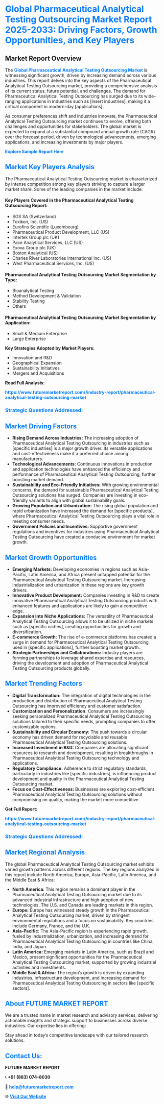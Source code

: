 <h1 style="color: #007BFF;">Global Pharmaceutical Analytical Testing Outsourcing Market Report 2025-2033: Driving Factors, Growth Opportunities, and Key Players</h1>

<section id="overview">
<h2>Market Report Overview</h2>
<p>The <a href="https://www.futuremarketreport.com//industry-report/pharmaceutical-analytical-testing-outsourcing-market" style="color: #007BFF; text-decoration: none;"><strong>Global Pharmaceutical Analytical Testing Outsourcing Market</strong></a> is witnessing significant growth, driven by increasing demand across various industries. This report delves into the key aspects of the Pharmaceutical Analytical Testing Outsourcing market, providing a comprehensive analysis of its current status, future potential, and challenges. The demand for Pharmaceutical Analytical Testing Outsourcing has surged due to its wide-ranging applications in industries such as [insert industries], making it a critical component in modern-day [applications].</p>
<p>As consumer preferences shift and industries innovate, the Pharmaceutical Analytical Testing Outsourcing market continues to evolve, offering both challenges and opportunities for stakeholders. The global market is expected to expand at a substantial compound annual growth rate (CAGR) over the forecast period, driven by technological advancements, emerging applications, and increasing investments by major players.</p>
</section>

<section id="overview">
<p><a href="https://www.futuremarketreport.com//request-sample/reportId=45757" style="color: #007BFF; text-decoration: none;"><strong>Explore Sample Report Here</strong></a></p>
</section>

<section id="key-players">
<h2 style="color: #007BFF;">Market Key Players Analysis</h2>
<p>The Pharmaceutical Analytical Testing Outsourcing market is characterized by intense competition among key players striving to capture a larger market share. Some of the leading companies in the market include:</p>
<h4>Key Players Covered in the Pharmaceutical Analytical Testing Outsourcing Report:</h4>
<ul><li>SGS SA (Switzerland)</li><li>Toxikon, Inc. (US)</li><li>Eurofins Scientific (Luxembourg)</li><li>Pharmaceutical Product Development, LLC (US)</li><li>Intertek Group plc (UK)</li><li>Pace Analytical Services, LLC (US)</li><li>Exova Group plc (UK)</li><li>Boston Analytical (US)</li><li>Charles River Laboratories International Inc. (US)</li><li>West Pharmaceutical Services, Inc. (US)</li></ul>
<h4>Pharmaceutical Analytical Testing Outsourcing Market Segmentation by Type:</h4>
<ul><li>Bioanalytical Testing</li><li>Method Development &amp; Validation</li><li>Stability Testing</li><li>Others</li></ul>

<h4>Pharmaceutical Analytical Testing Outsourcing Market Segmentation by Application:</h4>
<ul><li>Small &amp; Medium Enterprise</li><li>Large Enterprise</li></ul>
<p><strong>Key Strategies Adopted by Market Players:</strong></p>
<ul>
<li>Innovation and R&D</li>
<li>Geographical Expansion</li>
<li>Sustainability Initiatives</li>
<li>Mergers and Acquisitions</li>
</ul>
</section>

<section>
<p><strong>Read Full Analysis: </strong></p><a href="https://www.futuremarketreport.com//industry-report/pharmaceutical-analytical-testing-outsourcing-market" style="color: #007BFF; text-decoration: none;"><strong>https://www.futuremarketreport.com//industry-report/pharmaceutical-analytical-testing-outsourcing-market</strong></a>
<h3 style="color: #007BFF;">Strategic Questions Addressed:</h3>
</section>

<section id="driving-factors">
<h2 style="color: #007BFF;">Market Driving Factors</h2>
<ul>
<li><strong>Rising Demand Across Industries:</strong> The increasing adoption of Pharmaceutical Analytical Testing Outsourcing in industries such as [specific industries] is a major growth driver. Its versatile applications and cost-effectiveness make it a preferred choice among manufacturers.</li>
<li><strong>Technological Advancements:</strong> Continuous innovations in production and application technologies have enhanced the efficiency and performance of Pharmaceutical Analytical Testing Outsourcing, further boosting market demand.</li>
<li><strong>Sustainability and Eco-Friendly Initiatives:</strong> With growing environmental concerns, the demand for sustainable Pharmaceutical Analytical Testing Outsourcing solutions has surged. Companies are investing in eco-friendly variants to align with global sustainability goals.</li>
<li><strong>Growing Population and Urbanization:</strong> The rising global population and rapid urbanization have increased the demand for [specific products], where Pharmaceutical Analytical Testing Outsourcing plays a vital role in meeting consumer needs.</li>
<li><strong>Government Policies and Incentives:</strong> Supportive government regulations and incentives for industries using Pharmaceutical Analytical Testing Outsourcing have created a conducive environment for market growth.</li>
</ul>
</section>

<section id="growth-opportunities">
<h2 style="color: #007BFF;">Market Growth Opportunities</h2>
<ul>
<li><strong>Emerging Markets:</strong> Developing economies in regions such as Asia-Pacific, Latin America, and Africa present untapped potential for the Pharmaceutical Analytical Testing Outsourcing market. Increasing industrialization and urbanization in these regions are key growth drivers.</li>
<li><strong>Innovative Product Development:</strong> Companies investing in R&D to create innovative Pharmaceutical Analytical Testing Outsourcing products with enhanced features and applications are likely to gain a competitive edge.</li>
<li><strong>Expansion into Niche Applications:</strong> The versatility of Pharmaceutical Analytical Testing Outsourcing allows it to be utilized in niche markets such as [specific niches], creating opportunities for growth and diversification.</li>
<li><strong>E-commerce Growth:</strong> The rise of e-commerce platforms has created a surge in demand for Pharmaceutical Analytical Testing Outsourcing used in [specific applications], further boosting market growth.</li>
<li><strong>Strategic Partnerships and Collaborations:</strong> Industry players are forming partnerships to leverage shared expertise and resources, driving the development and adoption of Pharmaceutical Analytical Testing Outsourcing products globally.</li>
</ul>
</section>

<section id="trending-factors">
<h2 style="color: #007BFF;">Market Trending Factors</h2>
<ul>
<li><strong>Digital Transformation:</strong> The integration of digital technologies in the production and distribution of Pharmaceutical Analytical Testing Outsourcing has improved efficiency and customer satisfaction.</li>
<li><strong>Customization and Personalization:</strong> Consumers are increasingly seeking personalized Pharmaceutical Analytical Testing Outsourcing solutions tailored to their specific needs, prompting companies to offer customizable options.</li>
<li><strong>Sustainability and Circular Economy:</strong> The push towards a circular economy has driven demand for recyclable and reusable Pharmaceutical Analytical Testing Outsourcing solutions.</li>
<li><strong>Increased Investment in R&D:</strong> Companies are allocating significant resources to research and development, resulting in breakthroughs in Pharmaceutical Analytical Testing Outsourcing technology and applications.</li>
<li><strong>Regulatory Compliance:</strong> Adherence to strict regulatory standards, particularly in industries like [specific industries], is influencing product development and quality in the Pharmaceutical Analytical Testing Outsourcing market.</li>
<li><strong>Focus on Cost-Effectiveness:</strong> Businesses are exploring cost-efficient Pharmaceutical Analytical Testing Outsourcing solutions without compromising on quality, making the market more competitive.</li>
</ul>
</section>

<section>
<p><strong>Get Full Report: </strong></p><a href="https://www.futuremarketreport.com//industry-report/pharmaceutical-analytical-testing-outsourcing-market" style="color: #007BFF; text-decoration: none;"><strong>https://www.futuremarketreport.com//industry-report/pharmaceutical-analytical-testing-outsourcing-market</strong></a>
<h3 style="color: #007BFF;">Strategic Questions Addressed:</h3>
</section>


<section id="regional-analysis">
<h2 style="color: #007BFF;">Market Regional Analysis</h2>
<p>The global Pharmaceutical Analytical Testing Outsourcing market exhibits varied growth patterns across different regions. The key regions analyzed in this report include North America, Europe, Asia-Pacific, Latin America, and the Middle East & Africa:</p>
<ul>
<li><strong>North America:</strong> This region remains a dominant player in the Pharmaceutical Analytical Testing Outsourcing market due to its advanced industrial infrastructure and high adoption of new technologies. The U.S. and Canada are leading markets in this region.</li>
<li><strong>Europe:</strong> Europe has witnessed steady growth in the Pharmaceutical Analytical Testing Outsourcing market, driven by stringent environmental regulations and a focus on sustainability. Key countries include Germany, France, and the U.K.</li>
<li><strong>Asia-Pacific:</strong> The Asia-Pacific region is experiencing rapid growth, fueled by industrialization, urbanization, and increasing demand for Pharmaceutical Analytical Testing Outsourcing in countries like China, India, and Japan.</li>
<li><strong>Latin America:</strong> Emerging markets in Latin America, such as Brazil and Mexico, present significant opportunities for the Pharmaceutical Analytical Testing Outsourcing market, supported by growing industrial activities and investments.</li>
<li><strong>Middle East & Africa:</strong> The region’s growth is driven by expanding industries, infrastructure development, and increasing demand for Pharmaceutical Analytical Testing Outsourcing in sectors like [specific sectors].</li>
</ul>
</section>

<footer>
<h2 style="color: #007BFF;">About FUTURE MARKET REPORT</h2>
<p>We are a trusted name in market research and advisory services, delivering actionable insights and strategic support to businesses across diverse industries. Our expertise lies in offering:</p>

<p>Stay ahead in today’s competitive landscape with our tailored research solutions.</p>

<h2 style="color: #007BFF;">Contact Us:</h2>
<p><strong>FUTURE MARKET REPORT</strong></p>
<p>📞 <strong>+91 (883) 074-8030</strong></p>
<p>📧 <strong><a href="mailto:help@futuremarketreport.com" style="color: #007BFF;">help@futuremarketreport.com</a></strong></p>
<p>🌐 <strong><a href="https://www.futuremarketreport.com/" style="color: #007BFF;">Visit Our Website</a></strong></p>
</footer>